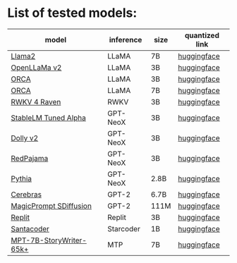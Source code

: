 # List of tested models:

| model                                                                                    | inference | size | quantized link                                                                                               |
|------------------------------------------------------------------------------------------|-----------|------|--------------------------------------------------------------------------------------------------------------|
| [Llama2](https://huggingface.co/meta-llama/Llama-2-7b-chat-hf)                           | LLaMA     | 7B   | [huggingface](https://huggingface.co/guinmoon/LLMFarm_Models/tree/main)                                      |
| [OpenLLaMa v2](https://github.com/openlm-research/open_llama)                            | LLaMA     | 3B   | [huggingface](https://huggingface.co/guinmoon/open_llama_3b_v2_ggml/tree/main)                               |
| [ORCA](https://huggingface.co/psmathur/orca_mini_3b)                                     | LLaMA     | 3B   | [huggingface](https://huggingface.co/guinmoon/LLMFarm_Models/tree/main)                                      |
| [ORCA](https://huggingface.co/TheBloke/orca_mini_v3_7B-GGUF)                             | LLaMA     | 7B   | [huggingface](https://huggingface.co/TheBloke/orca_mini_v3_7B-GGUF/tree/main)                                |
| [RWKV 4 Raven](https://huggingface.co/BlinkDL/rwkv-4-raven)                              | RWKV      | 3B   | [huggingface](https://huggingface.co/xzuyn/RWKV-4-Raven-3B-v11-Eng99-Other1-20230425-ctx4096-GGML/tree/main) |
| [StableLM Tuned Alpha](https://huggingface.co/stabilityai/stablelm-tuned-alpha-3b)       | GPT-NeoX  | 3B   | [huggingface](https://huggingface.co/guinmoon/LLMFarm_Models/tree/main)                                      |
| [Dolly v2](https://github.com/databrickslabs/dolly)                                      | GPT-NeoX  | 3B   | [huggingface](https://huggingface.co/guinmoon/LLMFarm_Models/tree/main)                                      |
| [RedPajama](https://huggingface.co/togethercomputer/RedPajama-INCITE-Base-3B-v1)         | GPT-NeoX  | 3B   | [huggingface](https://huggingface.co/guinmoon/LLMFarm_Models/tree/main)                                      |
| [Pythia](https://huggingface.co/EleutherAI)                                              | GPT-NeoX  | 2.8B | [huggingface](https://huggingface.co/guinmoon/LLMFarm_Models/tree/main)                                      |
| [Cerebras](https://huggingface.co/cerebras/Cerebras-GPT-2.7B)                            | GPT-2     | 6.7B | [huggingface](https://huggingface.co/guinmoon/cerebras-6.7b-ggml/tree/main)                                  |
| [MagicPrompt SDiffusion](https://huggingface.co/Gustavosta/MagicPrompt-Stable-Diffusion) | GPT-2     | 111M | [huggingface](https://huggingface.co/guinmoon/MagicPrompt-Stable-Diffusion-ggml/tree/main)                   |
| [Replit](https://huggingface.co/replit/replit-code-v1-3b)                                | Replit    | 3B   | [huggingface](https://huggingface.co/guinmoon/LLMFarm_Models/tree/main)                                      |
| [Santacoder](https://huggingface.co/bigcode/santacoder)                                  | Starcoder | 1B   | [huggingface](https://huggingface.co/guinmoon/SantaCoder-1B-GGUF/tree/main)                                  |
| [MPT-7B-StoryWriter-65k+](https://huggingface.co/mosaicml/mpt-7b-storywriter)            | MTP       | 7B   | [huggingface](https://huggingface.co/guinmoon/mpt-7b-storywriter-GGUF)                                       |